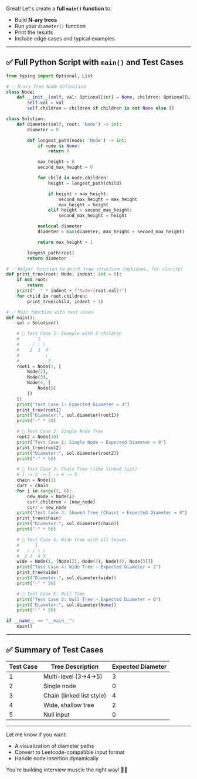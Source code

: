 Great! Let's create a **full `main()` function** to:

* Build **N-ary trees**
* Run your `diameter()` function
* Print the results
* Include edge cases and typical examples

---

## ✅ Full Python Script with `main()` and Test Cases

```python
from typing import Optional, List

# ✅ N-ary Tree Node definition
class Node:
    def __init__(self, val: Optional[int] = None, children: Optional[List['Node']] = None):
        self.val = val
        self.children = children if children is not None else []

class Solution:
    def diameter(self, root: 'Node') -> int:
        diameter = 0

        def longest_path(node: 'Node') -> int:
            if node is None:
                return 0

            max_height = 0
            second_max_height = 0

            for child in node.children:
                height = longest_path(child)

                if height > max_height:
                    second_max_height = max_height
                    max_height = height
                elif height > second_max_height:
                    second_max_height = height

            nonlocal diameter
            diameter = max(diameter, max_height + second_max_height)

            return max_height + 1

        longest_path(root)
        return diameter

# ✅ Helper function to print tree structure (optional, for clarity)
def print_tree(root: Node, indent: int = 0):
    if not root:
        return
    print("  " * indent + f"Node({root.val})")
    for child in root.children:
        print_tree(child, indent + 1)

# ✅ Main function with test cases
def main():
    sol = Solution()

    # 🧪 Test Case 1: Example with 3 children
    #       1
    #     / | \
    #    2  3  4
    #          \
    #           5
    root1 = Node(1, [
        Node(2),
        Node(3),
        Node(4, [
            Node(5)
        ])
    ])
    print("Test Case 1: Expected Diameter = 3")
    print_tree(root1)
    print("Diameter:", sol.diameter(root1))
    print("-" * 50)

    # 🧪 Test Case 2: Single Node Tree
    root2 = Node(10)
    print("Test Case 2: Single Node → Expected Diameter = 0")
    print_tree(root2)
    print("Diameter:", sol.diameter(root2))
    print("-" * 50)

    # 🧪 Test Case 3: Chain Tree (like linked list)
    # 1 -> 2 -> 3 -> 4 -> 5
    chain = Node(1)
    curr = chain
    for i in range(2, 6):
        new_node = Node(i)
        curr.children = [new_node]
        curr = new_node
    print("Test Case 3: Skewed Tree (Chain) → Expected Diameter = 4")
    print_tree(chain)
    print("Diameter:", sol.diameter(chain))
    print("-" * 50)

    # 🧪 Test Case 4: Wide tree with all leaves
    #      1
    #   / / \ \
    #  2 3  4 5
    wide = Node(1, [Node(2), Node(3), Node(4), Node(5)])
    print("Test Case 4: Wide Tree → Expected Diameter = 2")
    print_tree(wide)
    print("Diameter:", sol.diameter(wide))
    print("-" * 50)

    # 🧪 Test Case 5: Null Tree
    print("Test Case 5: Null Tree → Expected Diameter = 0")
    print("Diameter:", sol.diameter(None))
    print("-" * 50)

if __name__ == "__main__":
    main()
```

---

## ✅ Summary of Test Cases

| Test Case | Tree Description          | Expected Diameter |
| --------- | ------------------------- | ----------------- |
| 1         | Multi-level (3→4→5)       | 3                 |
| 2         | Single node               | 0                 |
| 3         | Chain (linked list style) | 4                 |
| 4         | Wide, shallow tree        | 2                 |
| 5         | Null input                | 0                 |

---

Let me know if you want:

* A visualization of diameter paths
* Convert to Leetcode-compatible input format
* Handle node insertion dynamically

You're building interview muscle the right way! 💪🌲
